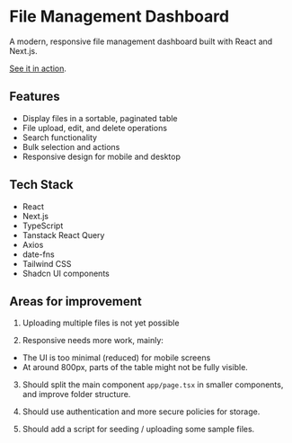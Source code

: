 # File Management Dashboard

A modern, responsive file management dashboard built with React and Next.js.

[See it in action](https://file-dashboard-em4n.vercel.app/).

## Features

- Display files in a sortable, paginated table
- File upload, edit, and delete operations
- Search functionality
- Bulk selection and actions
- Responsive design for mobile and desktop

## Tech Stack

- React
- Next.js
- TypeScript
- Tanstack React Query
- Axios
- date-fns
- Tailwind CSS
- Shadcn UI components

## Areas for improvement

1. Uploading multiple files is not yet possible

2. Responsive needs more work, mainly:

- The UI is too minimal (reduced) for mobile screens
- At around 800px, parts of the table might not be fully visible.

3. Should split the main component `app/page.tsx` in smaller components, and improve folder structure.

4. Should use authentication and more secure policies for storage.

5. Should add a script for seeding / uploading some sample files.
